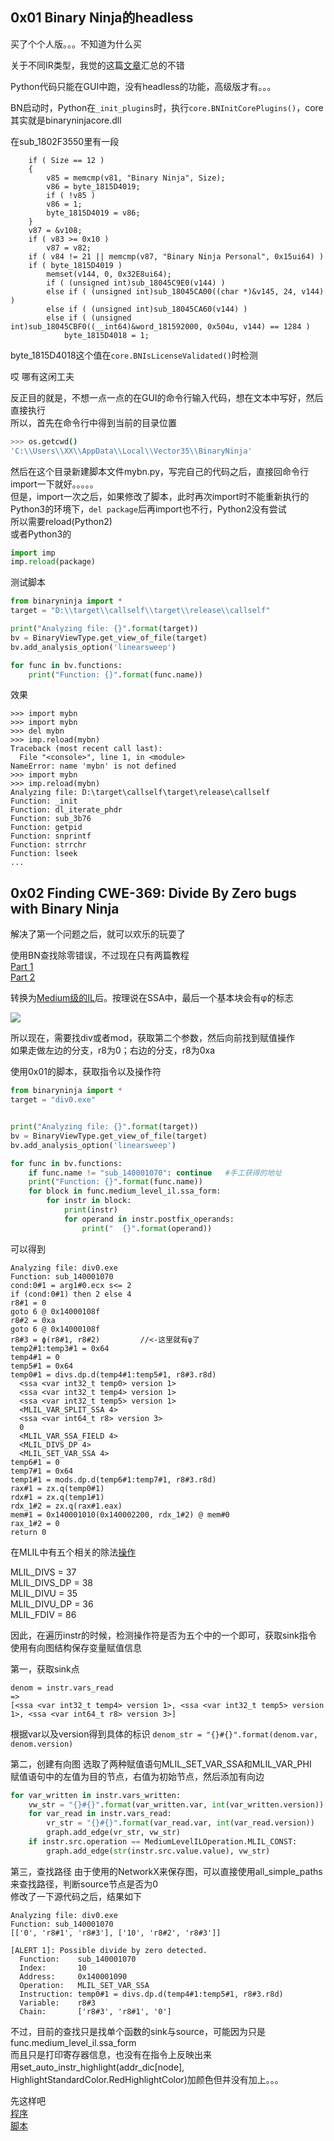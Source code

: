 ## 0x01 Binary Ninja的headless

买了个个人版。。。不知道为什么买  

关于不同IR类型，我觉的这篇[文章](https://bbs.pediy.com/thread-247121.htm)汇总的不错

Python代码只能在GUI中跑，没有headless的功能，高级版才有。。。  

BN启动时，Python在`_init_plugins`时，执行`core.BNInitCorePlugins()`，core其实就是binaryninjacore.dll  

在sub_1802F3550里有一段  
```
    if ( Size == 12 )
    {
        v85 = memcmp(v81, "Binary Ninja", Size);
        v86 = byte_1815D4019;
        if ( !v85 )
        v86 = 1;
        byte_1815D4019 = v86;
    }
    v87 = &v108;
    if ( v83 >= 0x10 )
        v87 = v82;
    if ( v84 != 21 || memcmp(v87, "Binary Ninja Personal", 0x15ui64) )
    if ( byte_1815D4019 )
        memset(v144, 0, 0x32E8ui64);
        if ( (unsigned int)sub_18045C9E0(v144) )
        else if ( (unsigned int)sub_18045CA00((char *)&v145, 24, v144) )
        else if ( (unsigned int)sub_18045CA60(v144) )
        else if ( (unsigned int)sub_18045CBF0((__int64)&word_181592000, 0x504u, v144) == 1284 )
            byte_1815D4018 = 1;
```

byte_1815D4018这个值在`core.BNIsLicenseValidated()`时检测

哎 哪有这闲工夫

反正目的就是，不想一点一点的在GUI的命令行输入代码，想在文本中写好，然后直接执行  
所以，首先在命令行中得到当前的目录位置  

```bash
>>> os.getcwd()
'C:\\Users\\XX\\AppData\\Local\\Vector35\\BinaryNinja'
```

然后在这个目录新建脚本文件mybn.py，写完自己的代码之后，直接回命令行import一下就好。。。。。  
但是，import一次之后，如果修改了脚本，此时再次import时不能重新执行的  
Python3的环境下，`del package`后再import也不行，Python2没有尝试  
所以需要reload(Python2)  
或者Python3的  
```python
import imp
imp.reload(package)
```

测试脚本  
```python
from binaryninja import *
target = "D:\\target\\callself\\target\\release\\callself"

print("Analyzing file: {}".format(target))
bv = BinaryViewType.get_view_of_file(target)
bv.add_analysis_option('linearsweep')

for func in bv.functions:
    print("Function: {}".format(func.name))
```

效果  

```
>>> import mybn
>>> import mybn
>>> del mybn
>>> imp.reload(mybn)
Traceback (most recent call last):
  File "<console>", line 1, in <module>
NameError: name 'mybn' is not defined
>>> import mybn
>>> imp.reload(mybn)
Analyzing file: D:\target\callself\target\release\callself
Function: _init
Function: dl_iterate_phdr
Function: sub_3b76
Function: getpid
Function: snprintf
Function: strrchr
Function: lseek
...
```

## 0x02 Finding CWE-369: Divide By Zero bugs with Binary Ninja

解决了第一个问题之后，就可以欢乐的玩耍了  

使用BN查找除零错误，不过现在只有两篇教程  
[Part 1](https://medium.com/@cetfor/finding-cwe-369-divide-by-zero-bugs-with-binary-ninja-part-1-e14b484b2551)  
[Part 2](https://medium.com/@cetfor/finding-cwe-369-divide-by-zero-bugs-with-binary-ninja-part-2-1a72d07a9376)

转换为[Medium级的IL](https://api.binary.ninja/binaryninja.mediumlevelil.MediumLevelILInstruction.html?highlight=mediumlevelilinstruction)后。按理说在SSA中，最后一个基本块会有φ的标志    

![](./2020.05.05/mlil.png)

所以现在，需要找div或者mod，获取第二个参数，然后向前找到赋值操作  
如果走做左边的分支，r8为0；右边的分支，r8为0xa  

使用0x01的脚本，获取指令以及操作符  

```python
from binaryninja import *
target = "div0.exe"


print("Analyzing file: {}".format(target))
bv = BinaryViewType.get_view_of_file(target)
bv.add_analysis_option('linearsweep')

for func in bv.functions:
    if func.name != "sub_140001070": continue   #手工获得的地址
    print("Function: {}".format(func.name))
    for block in func.medium_level_il.ssa_form:
        for instr in block:
            print(instr)
            for operand in instr.postfix_operands:
                print("  {}".format(operand))
```

可以得到  
```
Analyzing file: div0.exe
Function: sub_140001070
cond:0#1 = arg1#0.ecx s<= 2
if (cond:0#1) then 2 else 4
r8#1 = 0
goto 6 @ 0x14000108f
r8#2 = 0xa
goto 6 @ 0x14000108f
r8#3 = ϕ(r8#1, r8#2)         //<-这里就有φ了
temp2#1:temp3#1 = 0x64
temp4#1 = 0
temp5#1 = 0x64
temp0#1 = divs.dp.d(temp4#1:temp5#1, r8#3.r8d)
  <ssa <var int32_t temp0> version 1>
  <ssa <var int32_t temp4> version 1>
  <ssa <var int32_t temp5> version 1>
  <MLIL_VAR_SPLIT_SSA 4>
  <ssa <var int64_t r8> version 3>
  0
  <MLIL_VAR_SSA_FIELD 4>
  <MLIL_DIVS_DP 4>
  <MLIL_SET_VAR_SSA 4>
temp6#1 = 0
temp7#1 = 0x64
temp1#1 = mods.dp.d(temp6#1:temp7#1, r8#3.r8d)
rax#1 = zx.q(temp0#1)
rdx#1 = zx.q(temp1#1)
rdx_1#2 = zx.q(rax#1.eax)
mem#1 = 0x140001010(0x140002200, rdx_1#2) @ mem#0
rax_1#2 = 0
return 0
```

在MLIL中有五个相关的除法[操作](https://api.binary.ninja/binaryninja.enums-module.html?highlight=mlil_divs#binaryninja.enums.MediumLevelILOperation)

MLIL_DIVS = 37  
MLIL_DIVS_DP = 38  
MLIL_DIVU = 35  
MLIL_DIVU_DP = 36  
MLIL_FDIV = 86  

因此，在遍历instr的时候，检测操作符是否为五个中的一个即可，获取sink指令  
使用有向图结构保存变量赋值信息  


第一，获取sink点

```
denom = instr.vars_read
=>
[<ssa <var int32_t temp4> version 1>, <ssa <var int32_t temp5> version 1>, <ssa <var int64_t r8> version 3>]
```

根据var以及version得到具体的标识
`denom_str = "{}#{}".format(denom.var, denom.version)`


第二，创建有向图
选取了两种赋值语句MLIL_SET_VAR_SSA和MLIL_VAR_PHI  
赋值语句中的左值为目的节点，右值为初始节点，然后添加有向边  

```python
for var_written in instr.vars_written:
    vw_str = "{}#{}".format(var_written.var, int(var_written.version))
    for var_read in instr.vars_read:
        vr_str = "{}#{}".format(var_read.var, int(var_read.version))
        graph.add_edge(vr_str, vw_str)
    if instr.src.operation == MediumLevelILOperation.MLIL_CONST:
        graph.add_edge(str(instr.src.value.value), vw_str)
```

第三，查找路径
由于使用的NetworkX来保存图，可以直接使用all_simple_paths来查找路径，判断source节点是否为0  
修改了一下源代码之后，结果如下   

```
Analyzing file: div0.exe
Function: sub_140001070
[['0', 'r8#1', 'r8#3'], ['10', 'r8#2', 'r8#3']]

[ALERT 1]: Possible divide by zero detected.
  Function:    sub_140001070
  Index:       10
  Address:     0x140001090
  Operation:   MLIL_SET_VAR_SSA
  Instruction: temp0#1 = divs.dp.d(temp4#1:temp5#1, r8#3.r8d)
  Variable:    r8#3
  Chain:       ['r8#3', 'r8#1', '0']
```

不过，目前的查找只是找单个函数的sink与source，可能因为只是func.medium_level_il.ssa_form  
而且只是打印寄存器信息，也没有在指令上反映出来  
用set_auto_instr_highlight(addr_dic[node],  HighlightStandardColor.RedHighlightColor)加颜色但并没有加上。。。  

先这样吧  
[程序](./2020.05.05/div0.exe)  
[脚本](./2020.05.05/mybn.py)